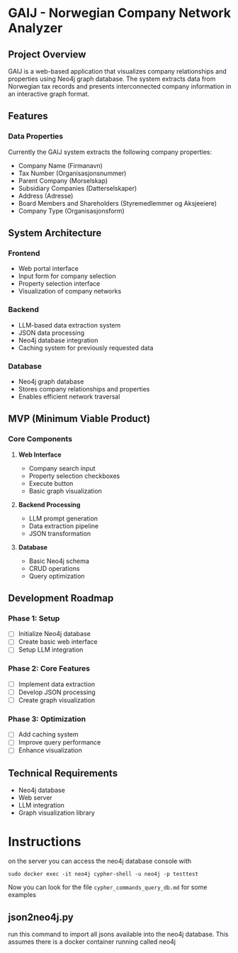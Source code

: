 # GAIJ - Norwegian Company Network Analyzer

## Project Overview
GAIJ is a web-based application that visualizes company relationships and properties using Neo4j graph database. The system extracts data from Norwegian tax records and presents interconnected company information in an interactive graph format.

## Features
### Data Properties
Currently the GAIJ system extracts the following company properties:
- Company Name (Firmanavn)
- Tax Number (Organisasjonsnummer)
- Parent Company (Morselskap)
- Subsidiary Companies (Datterselskaper)
- Address (Adresse)
- Board Members and Shareholders (Styremedlemmer og Aksjeeiere)
- Company Type (Organisasjonsform)

## System Architecture

### Frontend
- Web portal interface
- Input form for company selection
- Property selection interface
- Visualization of company networks

### Backend
- LLM-based data extraction system
- JSON data processing
- Neo4j database integration
- Caching system for previously requested data

### Database
- Neo4j graph database
- Stores company relationships and properties
- Enables efficient network traversal

## MVP (Minimum Viable Product)

### Core Components
1. **Web Interface**
   - Company search input
   - Property selection checkboxes
   - Execute button
   - Basic graph visualization

2. **Backend Processing**
   - LLM prompt generation
   - Data extraction pipeline
   - JSON transformation

3. **Database**
   - Basic Neo4j schema
   - CRUD operations
   - Query optimization

## Development Roadmap

### Phase 1: Setup
- [ ] Initialize Neo4j database
- [ ] Create basic web interface
- [ ] Setup LLM integration

### Phase 2: Core Features
- [ ] Implement data extraction
- [ ] Develop JSON processing
- [ ] Create graph visualization

### Phase 3: Optimization
- [ ] Add caching system
- [ ] Improve query performance
- [ ] Enhance visualization

## Technical Requirements
- Neo4j database
- Web server
- LLM integration
- Graph visualization library



# Instructions


on the server you can access the neo4j database console with

`sudo docker exec -it neo4j cypher-shell -u neo4j -p testtest`

Now you can look for the file `cypher_commands_query_db.md` for some examples

## json2neo4j.py

run this command to import all jsons available into the neo4j database. This assumes there is a docker container running called neo4j

